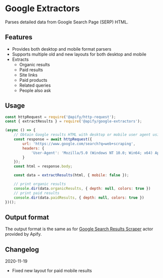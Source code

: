 # Google Extractors

Parses detailed data from Google Search Page (SERP) HTML.

## Features
- Provides both desktop and mobile format parsers
- Supports multiple old and new layouts for both desktop and mobile
- Extracts
    - Organic results
    - Paid results
    - Site links
    - Paid products
    - Related queries
    - People also ask

## Usage
```javascript
const httpRequest = require('@apify/http-request');
const { extractResults } = require('@apify/google-extractors');

(async () => {
    // Obtain Google results HTML with desktop or mobile user agent using your favourite HTTP client
    const response = await httpRequest({
        url: 'https://www.google.com/search?q=web+scraping',
        headers: {
            'User-Agent': 'Mozilla/5.0 (Windows NT 10.0; Win64; x64) AppleWebKit/537.36 (KHTML, like Gecko) Chrome/87.0.4280.66 Safari/537.36'
        }
    });
    const html = response.body;

    const data = extractResults(html, { mobile: false });

    // print organic results
    console.dir(data.organicResults, { depth: null, colors: true })
    // print paid results
    console.dir(data.paidResults, { depth: null, colors: true })
})();
```

## Output format
The output format is the same as for [Google Search Results Scraper](https://github.com/apify/actor-google-search-scraper#Results) actor provided by Apify.

## Changelog
2020-11-19
- Fixed new layout for paid mobile results

